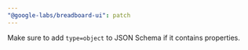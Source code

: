 ```yaml
---
"@google-labs/breadboard-ui": patch
---
```


Make sure to add `type=object` to JSON Schema if it contains properties.
